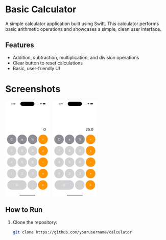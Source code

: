 # Basic Calculator

A simple calculator application built using Swift. This calculator performs basic arithmetic operations and showcases a simple, clean user interface.

## Features

- Addition, subtraction, multiplication, and division operations
- Clear button to reset calculations
- Basic, user-friendly UI

# Screenshots

<div style="display: flex; gap: 10px;">
    <img src="images/calc1.jpg" alt="Calculator UI 1" height="300">
    <img src="images/calc2.jpg" alt="Calculator UI 2" height="300">
</div>

## How to Run

1. Clone the repository:
   ```bash
   git clone https://github.com/yourusername/calculator
